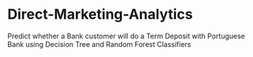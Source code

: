 # Direct-Marketing-Analytics
Predict whether a Bank customer will do a Term Deposit with Portuguese Bank using Decision Tree and Random Forest Classifiers

